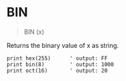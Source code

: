 # BIN

> BIN (x)

Returns the binary value of x as string.

```
print hex(255)      ' output: FF
print bin(8)        ' output: 1000
print oct(16)       ' output: 20
```
